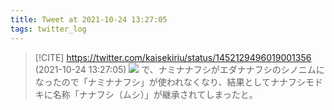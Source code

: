```yaml
---
title: Tweet at 2021-10-24 13:27:05
tags: twitter_log
---
```


> [!CITE] https://twitter.com/kaisekiriu/status/1452129496019001356 (2021-10-24 13:27:05)
> ![](https://twitter.com/kaisekiriu/status/1452129496019001356)
> で、ナミナナフシがエダナナフシのシノニムになったので「ナミナナフシ」が使われなくなり、結果としてナナフシモドキに名称「ナナフシ（ムシ）」が継承されてしまったと。
